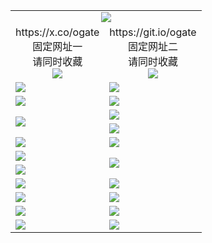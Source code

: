 ﻿<table>
  <tr><td colspan=2 align=center><img src="https://d2ket7s44r2xu8.cloudfront.net/Up/oGate.jpg" /></td></tr>
  <tr>
    <td align=center>https://x.co/ogate<br>固定网址一<br>请同时收藏<br><img src="https://d2ket7s44r2xu8.cloudfront.net/Up/0WMGD1.png" /></td>
    <td align=center>https://git.io/ogate<br>固定网址二<br>请同时收藏<br><img src="https://d2ket7s44r2xu8.cloudfront.net/Up/0WMGD2.png" /></td>
  </tr>
  <tr>
    <td><a href="https://d2ket7s44r2xu8.cloudfront.net" target="_blank"><img src="https://d2ket7s44r2xu8.cloudfront.net/Up/0WMDT.jpg" /></a></td>
    <td><a href="https://d2ket7s44r2xu8.cloudfront.net/oNote.aspx" target="_blank"><img src="https://d2ket7s44r2xu8.cloudfront.net/Up/0WZTT.jpg" /></a></td>
  </tr>
  <tr>
    <td><a href="https://d2ket7s44r2xu8.cloudfront.net/onUP.aspx?name=https://d3h1gdc8wi0m01.cloudfront.net/524" target="_blank"><img src="https://d2ket7s44r2xu8.cloudfront.net/Up/0DTW.jpg"/></a></td>
    <td><a href="https://d2ket7s44r2xu8.cloudfront.net/ogST.aspx" target="_blank"><img src="https://d2ket7s44r2xu8.cloudfront.net/Up/ST.jpg"/></a></td>
  </tr>
  <tr>
    <td rowspan=2><a href="https://d2ket7s44r2xu8.cloudfront.net/ogUP.aspx?name=WJ.mp4" target="_blank"><img src="https://d2ket7s44r2xu8.cloudfront.net/Up/WJ.jpg" /></a></td>
    <td><a href="https://d2ket7s44r2xu8.cloudfront.net/ogUP.aspx?name=DKC.mp4&count=15" target="_blank"><img src="https://d2ket7s44r2xu8.cloudfront.net/Up/DKC.jpg" /></a></td> 
  </tr>
  <tr>
    <td><a href="https://d2ket7s44r2xu8.cloudfront.net/ogUP.aspx?name=LRWS.mp4&count=6B:12,5A:10,5B:35,4A:14,4B:19,3A:10,3B:26,2A:16,2B:21,1A:23,1B:29" target="_blank"><img src="https://d2ket7s44r2xu8.cloudfront.net/Up/LRWS.jpg" /></a></td>
  </tr>
  <tr>
    <td><a href="https://d2ket7s44r2xu8.cloudfront.net/ogUP.aspx?name=3MSTT.mp4&count=17" target="_blank"><img src="https://d2ket7s44r2xu8.cloudfront.net/Up/3MSTT.jpg" /></a></td>
    <td><a href="https://d2ket7s44r2xu8.cloudfront.net/ogUP.aspx?name=XTFY.mp4&count=24" target="_blank"><img src="https://d2ket7s44r2xu8.cloudfront.net/Up/XTFY.jpg" /></a></td>
  </tr>
  <tr>
    <td><a href="https://d2ket7s44r2xu8.cloudfront.net/ogUP.aspx?name=JQR.mp4&count=2" target="_blank"><img src="https://d2ket7s44r2xu8.cloudfront.net/Up/JQR.jpg" /></a></td>   
    <td rowspan=2><a href="https://d2ket7s44r2xu8.cloudfront.net/ogUP.aspx?name=JP.mp4&count=9" target="_blank"><img src="https://d2ket7s44r2xu8.cloudfront.net/Up/JP.jpg" /></td>
  </tr>
  <tr>
    <td><a href="https://d2ket7s44r2xu8.cloudfront.net/ogUP.aspx?name=CYKJ.mp4" target="_blank"><img src="https://d2ket7s44r2xu8.cloudfront.net/Up/CYKJ.jpg" /></a></td>
  </tr>
  <tr>
    <td><a href="https://d2ket7s44r2xu8.cloudfront.net/ogUP.aspx?name=4SZG.mp4&count=05:15,04:20&current=05:13" target="_blank"><img src="https://d2ket7s44r2xu8.cloudfront.net/Up/4SZG0.jpg" /></a></td>
    <td><a href="https://d2ket7s44r2xu8.cloudfront.net/ogUP.aspx?name=4SDJ.mp4&count=05:38,04:52&current=05:37" target="_blank"><img src="https://d2ket7s44r2xu8.cloudfront.net/Up/4SDJ0.jpg" /></a></td>
  </tr>
  <tr>
    <td><a href="https://d2ket7s44r2xu8.cloudfront.net/ogUP.aspx?name=FG.zip" target="_blank"><img src="https://d2ket7s44r2xu8.cloudfront.net/Up/FG.jpg" /></a></td>
    <td><a href="https://d2ket7s44r2xu8.cloudfront.net/ogUP.aspx?name=FGA.apk" target="_blank"><img src="https://d2ket7s44r2xu8.cloudfront.net/Up/FGA.jpg" /></a></td>
  </tr>
  <tr>
    <td><a href="https://d2ket7s44r2xu8.cloudfront.net/ogUP.aspx?name=U.zip" target="_blank"><img src="https://d2ket7s44r2xu8.cloudfront.net/Up/U.jpg" /></a></td>
    <td><a href="https://d2ket7s44r2xu8.cloudfront.net/ogUP.aspx?name=UA.apk" target="_blank"><img src="https://d2ket7s44r2xu8.cloudfront.net/Up/UA.jpg" /></a></td>
  </tr>
  <tr>
    <td><a href="https://d2ket7s44r2xu8.cloudfront.net/ogUP.aspx?name=0iPPOTV.zip" target="_blank"><img src="https://d2ket7s44r2xu8.cloudfront.net/Up/0iPPOTV.jpg" /></a></td>
    <td><a href="https://d2ket7s44r2xu8.cloudfront.net/ogUP.aspx?name=0iNTD.apk" target="_blank"><img src="https://d2ket7s44r2xu8.cloudfront.net/Up/0iNTD.jpg" /></a></td>
  </tr>
</table>
